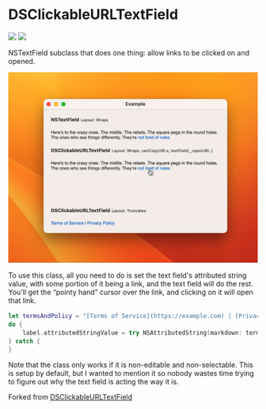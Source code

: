 # DSClickableURLTextField

[![](https://img.shields.io/endpoint?url=https%3A%2F%2Fswiftpackageindex.com%2Fapi%2Fpackages%2Fcatlan%2FDSClickableURLTextField%2Fbadge%3Ftype%3Dswift-versions)](https://swiftpackageindex.com/catlan/DSClickableURLTextField)
[![](https://img.shields.io/endpoint?url=https%3A%2F%2Fswiftpackageindex.com%2Fapi%2Fpackages%2Fcatlan%2FDSClickableURLTextField%2Fbadge%3Ftype%3Dplatforms)](https://swiftpackageindex.com/catlan/DSClickableURLTextField)

NSTextField subclass that does one thing: allow links to be clicked on and opened.

![DSClickableURLTextField Example Screenshot](Example/Screenshot.png "DSClickableURLTextField Example Screenshot")

To use this class, all you need to do is set the text field's attributed string value, with some portion of it being a link, and the text field will do the rest. You'll get the “pointy hand” cursor over the link, and clicking on it will open that link.

```swift
let termsAndPolicy = "[Terms of Service](https://example.com) | [Privacy Policy](https://example.com)"
do {
    label.attributedStringValue = try NSAttributedString(markdown: termsAndPolicy)
} catch {
}
```

Note that the class only works if it is non-editable and non-selectable. This is setup by default, but I wanted to mention it so nobody wastes time trying to figure out why the text field is acting the way it is.

Forked from [DSClickableURLTextField](http://www.nightproductions.net/developer.htm#DSClickableURLTextField)
